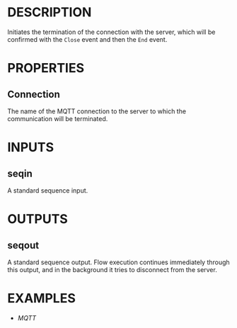 # DESCRIPTION

Initiates the termination of the connection with the server, which will be confirmed with the `Close` event and then the `End` event.

# PROPERTIES

## Connection

The name of the MQTT connection to the server to which the communication will be terminated.

# INPUTS

## seqin

A standard sequence input.

# OUTPUTS

## seqout

A standard sequence output. Flow execution continues immediately through this output, and in the background it tries to disconnect from the server.

# EXAMPLES

- _MQTT_
